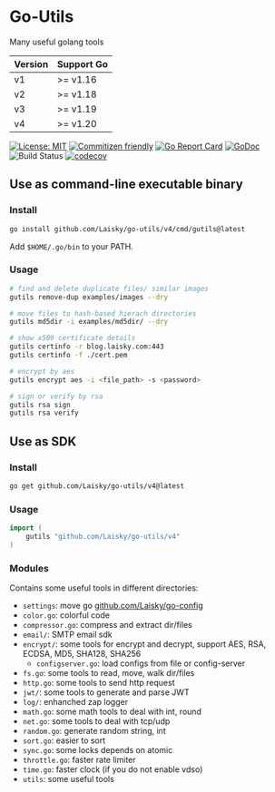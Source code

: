 # Go-Utils

Many useful golang tools

| Version | Support Go |
| ------- | ---------- |
| v1      | >= v1.16   |
| v2      | >= v1.18   |
| v3      | >= v1.19   |
| v4      | >= v1.20   |

[![License: MIT](https://img.shields.io/badge/License-MIT-yellow.svg)](https://opensource.org/licenses/MIT)
[![Commitizen friendly](https://img.shields.io/badge/commitizen-friendly-brightgreen.svg)](http://commitizen.github.io/cz-cli/)
[![Go Report Card](https://goreportcard.com/badge/github.com/Laisky/go-utils/v4)](https://goreportcard.com/report/github.com/Laisky/go-utils/v4)
[![GoDoc](https://godoc.org/github.com/Laisky/go-utils/v4?status.svg)](https://pkg.go.dev/github.com/Laisky/go-utils/v4)
![Build Status](https://github.com/Laisky/go-utils/actions/workflows/test.yml/badge.svg?branch=v3)
[![codecov](https://codecov.io/gh/Laisky/go-utils/branch/v3/graph/badge.svg)](https://codecov.io/gh/Laisky/go-utils)

## Use as command-line executable binary

### Install

```sh
go install github.com/Laisky/go-utils/v4/cmd/gutils@latest
```

Add `$HOME/.go/bin` to your PATH.

### Usage

```sh
# find and delete duplicate files/ similar images
gutils remove-dup examples/images --dry

# move files to hash-based hierach directories
gutils md5dir -i examples/md5dir/ --dry

# show x509 certificate details
gutils certinfo -r blog.laisky.com:443
gutils certinfo -f ./cert.pem

# encrypt by aes
gutils encrypt aes -i <file_path> -s <password>

# sign or verify by rsa
gutils rsa sign
gutils rsa verify
```

## Use as SDK

### Install

```sh
go get github.com/Laisky/go-utils/v4@latest
```

### Usage

```go
import (
    gutils "github.com/Laisky/go-utils/v4"
)
```

### Modules

Contains some useful tools in different directories:

- `settings`: move go [github.com/Laisky/go-config](https://github.com/Laisky/go-config)
- `color.go`: colorful code
- `compressor.go`: compress and extract dir/files
- `email/`: SMTP email sdk
- `encrypt/`: some tools for encrypt and decrypt,
  support AES, RSA, ECDSA, MD5, SHA128, SHA256
  - `configserver.go`: load configs from file or config-server
- `fs.go`: some tools to read, move, walk dir/files
- `http.go`: some tools to send http request
- `jwt/`: some tools to generate and parse JWT
- `log/`: enhanched zap logger
- `math.go`: some math tools to deal with int, round
- `net.go`: some tools to deal with tcp/udp
- `random.go`: generate random string, int
- `sort.go`: easier to sort
- `sync.go`: some locks depends on atomic
- `throttle.go`: faster rate limiter
- `time.go`: faster clock (if you do not enable vdso)
- `utils`: some useful tools
